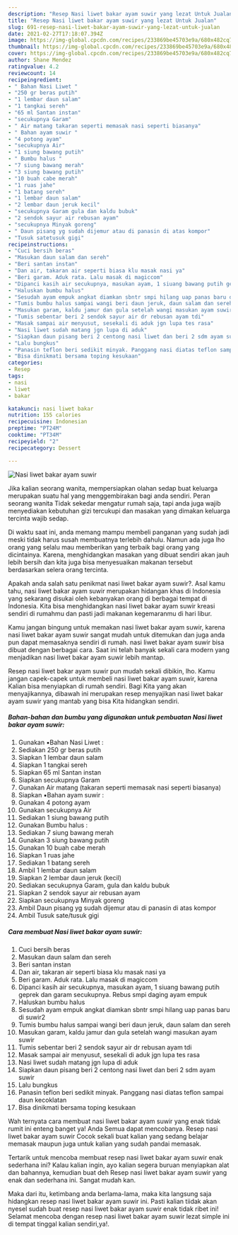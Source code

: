 ```yaml
---
description: "Resep Nasi liwet bakar ayam suwir yang lezat Untuk Jualan"
title: "Resep Nasi liwet bakar ayam suwir yang lezat Untuk Jualan"
slug: 691-resep-nasi-liwet-bakar-ayam-suwir-yang-lezat-untuk-jualan
date: 2021-02-27T17:18:07.394Z
image: https://img-global.cpcdn.com/recipes/233869be45703e9a/680x482cq70/nasi-liwet-bakar-ayam-suwir-foto-resep-utama.jpg
thumbnail: https://img-global.cpcdn.com/recipes/233869be45703e9a/680x482cq70/nasi-liwet-bakar-ayam-suwir-foto-resep-utama.jpg
cover: https://img-global.cpcdn.com/recipes/233869be45703e9a/680x482cq70/nasi-liwet-bakar-ayam-suwir-foto-resep-utama.jpg
author: Shane Mendez
ratingvalue: 4.2
reviewcount: 14
recipeingredient:
- " Bahan Nasi Liwet "
- "250 gr beras putih"
- "1 lembar daun salam"
- "1 tangkai sereh"
- "65 ml Santan instan"
- "secukupnya Garam"
- " Air matang takaran seperti memasak nasi seperti biasanya"
- " Bahan ayam suwir "
- "4 potong ayam"
- "secukupnya Air"
- "1 siung bawang putih"
- " Bumbu halus "
- "7 siung bawang merah"
- "3 siung bawang putih"
- "10 buah cabe merah"
- "1 ruas jahe"
- "1 batang sereh"
- "1 lembar daun salam"
- "2 lembar daun jeruk kecil"
- "secukupnya Garam gula dan kaldu bubuk"
- "2 sendok sayur air rebusan ayam"
- "secukupnya Minyak goreng"
- " Daun pisang yg sudah dijemur atau di panasin di atas kompor"
- "Tusuk satetusuk gigi"
recipeinstructions:
- "Cuci bersih beras"
- "Masukan daun salam dan sereh"
- "Beri santan instan"
- "Dan air, takaran air seperti biasa klu masak nasi ya"
- "Beri garam. Aduk rata. Lalu masak di magiccom"
- "Dipanci kasih air secukupnya, masukan ayam, 1 siuang bawang putih geprek dan garam secukupnya. Rebus smpi daging ayam empuk"
- "Haluskan bumbu halus"
- "Sesudah ayam empuk angkat diamkan sbntr smpi hilang uap panas baru di suwir2"
- "Tumis bumbu halus sampai wangi beri daun jeruk, daun salam dan sereh"
- "Masukan garam, kaldu jamur dan gula setelah wangi masukan ayam suwir"
- "Tumis sebentar beri 2 sendok sayur air dr rebusan ayam tdi"
- "Masak sampai air menyusut, sesekali di aduk jgn lupa tes rasa"
- "Nasi liwet sudah matang jgn lupa di aduk"
- "Siapkan daun pisang beri 2 centong nasi liwet dan beri 2 sdm ayam suwir"
- "Lalu bungkus"
- "Panasin teflon beri sedikit minyak. Panggang nasi diatas teflon sampai daun kecoklatan"
- "Bisa dinikmati bersama toping kesukaan"
categories:
- Resep
tags:
- nasi
- liwet
- bakar

katakunci: nasi liwet bakar 
nutrition: 155 calories
recipecuisine: Indonesian
preptime: "PT24M"
cooktime: "PT34M"
recipeyield: "2"
recipecategory: Dessert

---
```



![Nasi liwet bakar ayam suwir](https://img-global.cpcdn.com/recipes/233869be45703e9a/680x482cq70/nasi-liwet-bakar-ayam-suwir-foto-resep-utama.jpg)

Jika kalian seorang wanita, mempersiapkan olahan sedap buat keluarga merupakan suatu hal yang menggembirakan bagi anda sendiri. Peran seorang  wanita Tidak sekedar mengatur rumah saja, tapi anda juga wajib menyediakan kebutuhan gizi tercukupi dan masakan yang dimakan keluarga tercinta wajib sedap.

Di waktu  saat ini, anda memang mampu membeli panganan yang sudah jadi meski tidak harus susah membuatnya terlebih dahulu. Namun ada juga lho orang yang selalu mau memberikan yang terbaik bagi orang yang dicintainya. Karena, menghidangkan masakan yang dibuat sendiri akan jauh lebih bersih dan kita juga bisa menyesuaikan makanan tersebut berdasarkan selera orang tercinta. 



Apakah anda salah satu penikmat nasi liwet bakar ayam suwir?. Asal kamu tahu, nasi liwet bakar ayam suwir merupakan hidangan khas di Indonesia yang sekarang disukai oleh kebanyakan orang di berbagai tempat di Indonesia. Kita bisa menghidangkan nasi liwet bakar ayam suwir kreasi sendiri di rumahmu dan pasti jadi makanan kegemaranmu di hari libur.

Kamu jangan bingung untuk memakan nasi liwet bakar ayam suwir, karena nasi liwet bakar ayam suwir sangat mudah untuk ditemukan dan juga anda pun dapat memasaknya sendiri di rumah. nasi liwet bakar ayam suwir bisa dibuat dengan berbagai cara. Saat ini telah banyak sekali cara modern yang menjadikan nasi liwet bakar ayam suwir lebih mantap.

Resep nasi liwet bakar ayam suwir pun mudah sekali dibikin, lho. Kamu jangan capek-capek untuk membeli nasi liwet bakar ayam suwir, karena Kalian bisa menyiapkan di rumah sendiri. Bagi Kita yang akan menyajikannya, dibawah ini merupakan resep menyajikan nasi liwet bakar ayam suwir yang mantab yang bisa Kita hidangkan sendiri.

<!--inarticleads1-->

##### Bahan-bahan dan bumbu yang digunakan untuk pembuatan Nasi liwet bakar ayam suwir:

1. Gunakan  ▪️Bahan Nasi Liwet :
1. Sediakan 250 gr beras putih
1. Siapkan 1 lembar daun salam
1. Siapkan 1 tangkai sereh
1. Siapkan 65 ml Santan instan
1. Siapkan secukupnya Garam
1. Gunakan  Air matang (takaran seperti memasak nasi seperti biasanya)
1. Siapkan  ▪️Bahan ayam suwir :
1. Gunakan 4 potong ayam
1. Gunakan secukupnya Air
1. Sediakan 1 siung bawang putih
1. Gunakan  Bumbu halus :
1. Sediakan 7 siung bawang merah
1. Gunakan 3 siung bawang putih
1. Gunakan 10 buah cabe merah
1. Siapkan 1 ruas jahe
1. Sediakan 1 batang sereh
1. Ambil 1 lembar daun salam
1. Siapkan 2 lembar daun jeruk (kecil)
1. Sediakan secukupnya Garam, gula dan kaldu bubuk
1. Siapkan 2 sendok sayur air rebusan ayam
1. Siapkan secukupnya Minyak goreng
1. Ambil  Daun pisang yg sudah dijemur atau di panasin di atas kompor
1. Ambil Tusuk sate/tusuk gigi




<!--inarticleads2-->

##### Cara membuat Nasi liwet bakar ayam suwir:

1. Cuci bersih beras
1. Masukan daun salam dan sereh
1. Beri santan instan
1. Dan air, takaran air seperti biasa klu masak nasi ya
1. Beri garam. Aduk rata. Lalu masak di magiccom
1. Dipanci kasih air secukupnya, masukan ayam, 1 siuang bawang putih geprek dan garam secukupnya. Rebus smpi daging ayam empuk
1. Haluskan bumbu halus
1. Sesudah ayam empuk angkat diamkan sbntr smpi hilang uap panas baru di suwir2
1. Tumis bumbu halus sampai wangi beri daun jeruk, daun salam dan sereh
1. Masukan garam, kaldu jamur dan gula setelah wangi masukan ayam suwir
1. Tumis sebentar beri 2 sendok sayur air dr rebusan ayam tdi
1. Masak sampai air menyusut, sesekali di aduk jgn lupa tes rasa
1. Nasi liwet sudah matang jgn lupa di aduk
1. Siapkan daun pisang beri 2 centong nasi liwet dan beri 2 sdm ayam suwir
1. Lalu bungkus
1. Panasin teflon beri sedikit minyak. Panggang nasi diatas teflon sampai daun kecoklatan
1. Bisa dinikmati bersama toping kesukaan




Wah ternyata cara membuat nasi liwet bakar ayam suwir yang enak tidak rumit ini enteng banget ya! Anda Semua dapat mencobanya. Resep nasi liwet bakar ayam suwir Cocok sekali buat kalian yang sedang belajar memasak maupun juga untuk kalian yang sudah pandai memasak.

Tertarik untuk mencoba membuat resep nasi liwet bakar ayam suwir enak sederhana ini? Kalau kalian ingin, ayo kalian segera buruan menyiapkan alat dan bahannya, kemudian buat deh Resep nasi liwet bakar ayam suwir yang enak dan sederhana ini. Sangat mudah kan. 

Maka dari itu, ketimbang anda berlama-lama, maka kita langsung saja hidangkan resep nasi liwet bakar ayam suwir ini. Pasti kalian tiidak akan nyesel sudah buat resep nasi liwet bakar ayam suwir enak tidak ribet ini! Selamat mencoba dengan resep nasi liwet bakar ayam suwir lezat simple ini di tempat tinggal kalian sendiri,ya!.

